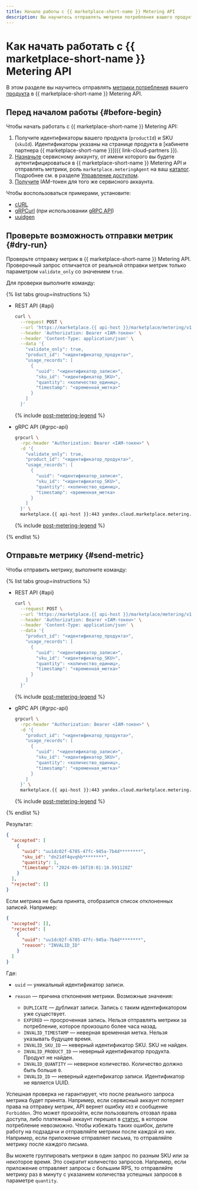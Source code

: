 ```yaml
---
title: Начало работы с {{ marketplace-short-name }} Metering API
description: Вы научитесь отправлять метрики потребления вашего продукта в {{ marketplace-short-name }} Metering API.
---
```


# Как начать работать с {{ marketplace-short-name }} Metering API

В этом разделе вы научитесь отправлять [метрики потребления](../concepts/api-usage.md) вашего [продукта](../concepts/product.md) в {{ marketplace-short-name }} Metering API.


## Перед началом работы {#before-begin}

Чтобы начать работать c {{ marketplace-short-name }} Metering API:

1. Получите идентификаторы вашего продукта (`productId`) и SKU (`skuId`). Идентификаторы указаны на странице продукта в [кабинете партнера {{ marketplace-short-name }}]({{ link-cloud-partners }}).
1. [Назначьте](../../iam/operations/sa/assign-role-for-sa.md#binding-role-organization) сервисному аккаунту, от имени которого вы будете аутентифицироваться в {{ marketplace-short-name }} Metering API и отправлять метрики, роль `marketplace.meteringAgent` на ваш [каталог](../../resource-manager/concepts/resources-hierarchy.md#folder). Подробнее см. в разделе [Управление доступом](../security/index.md).
1. [Получите](../../iam/concepts/authorization/iam-token) IAM-токен для того же сервисного аккаунта.

Чтобы воспользоваться примерами, установите:

* [cURL](https://curl.haxx.se)
* [gRPCurl](https://github.com/fullstorydev/grpcurl) (при использовании [gRPC API](../metering/api-ref/ImageProductUsage/index.md))
* [uuidgen](https://uuidgen.org/)


## Проверьте возможность отправки метрик {#dry-run}

Проверьте отправку метрик в {{ marketplace-short-name }} Metering API. Проверочный запрос отличается от реальной отправки метрик только параметром `validate_only` со значением `true`.

Для проверки выполните команду:

{% list tabs group=instructions %}

- REST API {#api}

  ```bash
  curl \
    --request POST \
    --url 'https://marketplace.{{ api-host }}/marketplace/metering/v1/imageProductUsage/write' \
    --header 'Authorization: Bearer <IAM-токен>' \
    --header 'Content-Type: application/json' \
    --data '{
      "validate_only": true,
      "product_id": "<идентификатор_продукта>",
      "usage_records": [
        {
          "uuid": "<идентификатор_записи>",
          "sku_id": "<идентификатор_SKU>",
          "quantity": <количество_единиц>,
          "timestamp": "<временная_метка>"
        }
      ]
    }'
  ```

  {% include [post-metering-legend](../../_includes/marketplace/post-metering-legend.md) %}

- gRPC API {#grpc-api}

  ```bash
  grpcurl \
    -rpc-header "Authorization: Bearer <IAM-токен>" \
    -d '{
      "validate_only": true,
      "product_id": "<идентификатор_продукта>",
      "usage_records": [
        {
          "uuid": "<идентификатор_записи>",
          "sku_id": "<идентификатор_SKU>",
          "quantity": <количество_единиц>,
          "timestamp": <временная_метка>
        }
      ]
    }' \
    marketplace.{{ api-host }}:443 yandex.cloud.marketplace.metering.v1.ImageProductUsageService/Write
  ```

  {% include [post-metering-legend](../../_includes/marketplace/post-metering-legend.md) %}

{% endlist %}

## Отправьте метрику {#send-metric}

Чтобы отправить метрику, выполните команду:

{% list tabs group=instructions %}

- REST API {#api}

  ```bash
  curl \
    --request POST \
    --url 'https://marketplace.{{ api-host }}/marketplace/metering/v1/imageProductUsage/write' \
    --header 'Authorization: Bearer <IAM-токен>' \
    --header 'Content-Type: application/json' \
    --data '{
      "product_id": "<идентификатор_продукта>",
      "usage_records": [
        {
          "uuid": "<идентификатор_записи>",
          "sku_id": "<идентификатор_SKU>",
          "quantity": <количество_единиц>,
          "timestamp": "<временная_метка>"
        }
      ]
    }'
  ```

  {% include [post-metering-legend](../../_includes/marketplace/post-metering-legend.md) %}

- gRPC API {#grpc-api}

  ```bash
  grpcurl \
    -rpc-header "Authorization: Bearer <IAM-токен>" \
    -d '{
      "product_id": "<идентификатор_продукта>",
      "usage_records": [
        {
          "uuid": "<идентификатор_записи>",
          "sku_id": "<идентификатор_SKU>",
          "quantity": <количество_единиц>,
          "timestamp": "<временная_метка>"
        }
      ]
    }' \
    marketplace.{{ api-host }}:443 yandex.cloud.marketplace.metering.v1.ImageProductUsageService/Write
  ```

  {% include [post-metering-legend](../../_includes/marketplace/post-metering-legend.md) %}

{% endlist %}

Результат:

```json
{
  "accepted": [
    {
      "uuid": "uu1dc02f-6785-47fc-945a-7b4d********",
      "sku_id": "dn21df4qvqhb********",
      "quantity": 1,
      "timestamp": "2024-09-16T19:01:10.591128Z"
    }
  ],
  "rejected": []
}
```

Если метрика не была принята, отобразится список отклоненных записей. Например:

```json
{
  "accepted": [],
  "rejected": [
    {
      "uuid": "uu1dc02f-6785-47fc-945a-7b4d********",
      "reason": "INVALID_ID"
    }
  ]
}
```

Где:

* `uuid` — уникальный идентификатор записи.
* `reason` — причина отклонения метрики. Возможные значения:

    * `DUPLICATE` — дубликат записи. Запись с таким идентификатором уже существует.
    * `EXPIRED` — просроченная запись. Нельзя отправлять метрики за потребление, которое произошло более часа назад.
    * `INVALID_TIMESTAMP` — неверная временная метка. Нельзя указывать будущее время.
    * `INVALID_SKU_ID` — неверный идентификатор SKU. SKU не найден.
    * `INVALID_PRODUCT_ID` — неверный идентификатор продукта. Продукт не найден.
    * `INVALID_QUANTITY` — неверное количество. Количество должно быть больше `0`.
    * `INVALID_ID` — неверный идентификатор записи. Идентификатор не является UUID.

Успешная проверка не гарантирует, что после реального запроса метрика будет принята. Например, если сервисный аккаунт потеряет права на отправку метрик, API вернет ошибку `403` и сообщение `Forbidden`. Это может произойти, если пользователь отозвал права доступа, либо платежный аккаунт перешел в [статус](../../billing/concepts/billing-account-statuses), в котором потребление невозможно. Чтобы избежать таких ошибок, делите работу на подзадачи и отправляйте метрики после каждой из них. Например, если приложение отправляет письма, то отправляйте метрику после каждого письма.

Вы можете группировать метрики в один запрос по разным SKU или за некоторое время. Это сократит количество запросов. Например, если приложение отправляет запросы с большим RPS, то отправляйте метрику раз в минуту с указанием количества успешных запросов в параметре `quantity`.